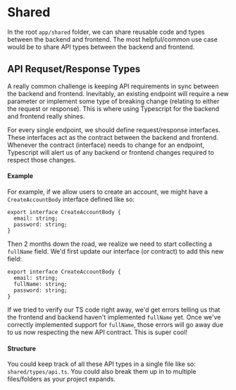 # Shared

In the root `app/shared` folder, we can share reusable code and types between the backend and frontend. The most helpful/common use case would be to share API types between the backend and frontend.

## API Requset/Response Types

A really common challenge is keeping API requirements in sync between the backend and frontend. Inevitably, an existing endpoint will require a new parameter or implement some type of breaking change (relating to either the request or response). This is where using Typescript for the backend and frontend really shines.

For every single endpoint, we should define request/response interfaces. These interfaces act as the contract between the backend and frontend. Whenever the contract (interface) needs to change for an endpoint, Typescript will alert us of any backend or frontend changes required to respect those changes.

#### Example

For example, if we allow users to create an account, we might have a `CreateAccountBody` interface defined like so:

```
export interface CreateAccountBody {
  email: string;
  password: string;
}
```

Then 2 months down the road, we realize we need to start collecting a `fullName` field. We'd first update our interface (or contract) to add this new field:

```
export interface CreateAccountBody {
  email: string;
  fullName: string;
  password: string;
}
```

If we tried to verify our TS code right away, we'd get errors telling us that the frontend and backend haven't implemented `fullName` yet. Once we've correctly implemented support for `fullName`, those errors will go away due to us now respecting the new API contract. This is super cool!

#### Structure

You could keep track of all these API types in a single file like so: `shared/types/api.ts`. You could also break them up in to multiple files/folders as your project expands.
